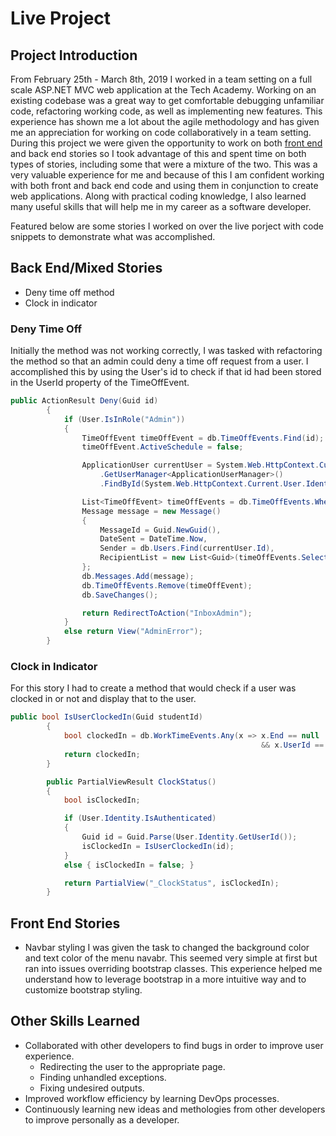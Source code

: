 # Live Project
## Project Introduction
From February 25th - March 8th, 2019 I worked in a team setting on a full scale ASP.NET MVC web application at the Tech Academy. Working on an existing codebase was a great way to get comfortable debugging unfamiliar code, refactoring working code, as well as implementing new features. This experience has shown me a lot about the agile methodology and has given me an appreciation for working on code collaboratively in a team setting. During this project we were given the opportunity to work on both [front end](#Front-End-Stories) and back end stories so I took advantage of this and spent time on both types of stories, including some that were a mixture of the two. This was a very valuable experience for me and because of this I am confident working with both front and back end code and using them in conjunction to create web applications. Along with practical coding knowledge, I also learned many useful skills that will help me in my career as a software developer.

Featured below are some stories I worked on over the live porject with code snippets to demonstrate what was accomplished.

## Back End/Mixed Stories
- Deny time off method
- Clock in indicator

### Deny Time Off
Initially the method was not working correctly, I was tasked with refactoring the method so that an admin could deny a time off request from a user. I accomplished this by using the User's id to check if that id had been stored in the UserId property of the TimeOffEvent.
```C#
public ActionResult Deny(Guid id)
        {
            if (User.IsInRole("Admin"))
            {
                TimeOffEvent timeOffEvent = db.TimeOffEvents.Find(id);
                timeOffEvent.ActiveSchedule = false;

                ApplicationUser currentUser = System.Web.HttpContext.Current.GetOwinContext()
                    .GetUserManager<ApplicationUserManager>()
                    .FindById(System.Web.HttpContext.Current.User.Identity.GetUserId());

                List<TimeOffEvent> timeOffEvents = db.TimeOffEvents.Where(x => x.UserId == id).ToList();
                Message message = new Message()
                {
                    MessageId = Guid.NewGuid(),
                    DateSent = DateTime.Now,
                    Sender = db.Users.Find(currentUser.Id),
                    RecipientList = new List<Guid>(timeOffEvents.Select(x => x.UserId))
                };
                db.Messages.Add(message);
                db.TimeOffEvents.Remove(timeOffEvent);
                db.SaveChanges();

                return RedirectToAction("InboxAdmin");
            }
            else return View("AdminError");
        }
```
### Clock in Indicator
For this story I had to create a method that would check if a user was clocked in or not and display that to the user.
```C#
public bool IsUserClockedIn(Guid studentId)
        {
            bool clockedIn = db.WorkTimeEvents.Any(x => x.End == null
                                                        && x.UserId == studentId);
            return clockedIn;
        }

        public PartialViewResult ClockStatus()
        {
            bool isClockedIn;

            if (User.Identity.IsAuthenticated)
            {
                Guid id = Guid.Parse(User.Identity.GetUserId());
                isClockedIn = IsUserClockedIn(id);  
            }
            else { isClockedIn = false; }

            return PartialView("_ClockStatus", isClockedIn);
        }
```
## Front End Stories
- Navbar styling
I was given the task to changed the background color and text color of the menu navabr. This seemed very simple at first but ran into issues overriding bootstrap classes. This experience helped me understand how to leverage bootstrap in a more intuitive way and to customize bootstrap styling.
## Other Skills Learned
- Collaborated with other developers to find bugs in order to improve user experience.
  - Redirecting the user to the appropriate page.
  - Finding unhandled exceptions.
  - Fixing undesired outputs.
- Improved workflow efficiency by learning DevOps processes.
- Continuously learning new ideas and methologies from other developers to improve personally as a developer.

